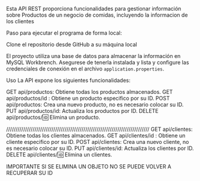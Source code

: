 Esta API REST proporciona funcionalidades para gestionar información sobre Productos de un negocio de comidas, incluyendo la informacion de los clientes

Paso para ejecutar el programa de forma local:

Clone el repositorio desde GitHub a su máquina local

El proyecto utiliza una base de datos para almacenar la información en MySQL Workbrench. Asegurese de tenerla instalada y lista y configure las credenciales de conexión en el archivo `application.properties`.

Uso
La API expone los siguientes funcionalidades:

GET api/productos: Obtiene todas los productos almacenados. 
GET api/productos/id : Obtiene un producto especifico por su ID. 
POST api/productos: Crea una nuevo producto, no es necesario colocar su ID. 
PUT api/productos/id: Actualiza los productos por ID. 
DELETE api/productos/:id: Elimina un producto.

////////////////////////////////////////////////////////////////////////////
GET api/clientes: Obtiene todas los clientes almacenados. 
GET api/clientes/id : Obtiene un cliente especifico por su ID. 
POST api/clientes: Crea una nuevo cliente, no es necesario colocar su ID. 
PUT api/clientes/id: Actualiza los clientes por ID. 
DELETE api/clientes/:id: Elimina un clientes.

IMPORTANTE SI SE ELIMINA UN OBJETO NO SE PUEDE VOLVER A RECUPERAR SU ID